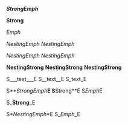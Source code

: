 <!-- Basic -->

**_StrongEmph_**

**Strong**

_Emph_

*_NestingEmph_*
_*NestingEmph*_

_*_NestingEmph_*_
*_*NestingEmph*_*

****NestingStrong****
**__NestingStrong__**
__**NestingStrong**__

<!-- Tests for delimiters -->

S___text___E
S__text__E
S_text_E

S**_StrongEmph_**E
S**Strong**E
S*Emph*E

S_**Strong**_E

S*_NestingEmph_*E
S_*Emph*_E
